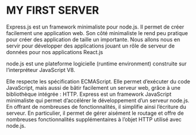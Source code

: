 # MY FIRST SERVER

Express.js est un framework minimaliste pour node.js. Il permet de créer facilement une application web. Son côté minimaliste le rend peu pratique pour créer des application de taille un importante. Nous allons nous en servir pour développer des applications jouant un rôle de serveur de données pour nos applications React.js

node.js est une plateforme logicielle (runtime environment) construite sur l’interpréteur JavaScript V8.

Elle respecte les spécification ECMAScript.
Elle permet d’exécuter du code JavaScript, mais aussi de bâtir facilement un serveur web, grâce à une bibliothèque intégrée : HTTP.
Express est un framework JavaScript minimaliste qui permet d’accélérer le développement d’un serveur node.js. En offrant de nombreuses de fonctionnalités, il simplifie ainsi l’écriture du serveur. En particulier, il permet de gérer aisément le routage et offre de nombreuses fonctionnalités supplémentaires à l’objet HTTP utilisé avec node.js.